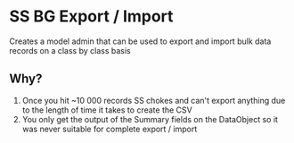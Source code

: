 SS BG Export / Import
=====================

Creates a model admin that can be used to export and import bulk data records
on a class by class basis

## Why?

1. Once you hit ~10 000 records SS chokes and can't export anything due to the
length of time it takes to create the CSV
2. You only get the output of the Summary fields on the DataObject so it was never
suitable for complete export / import
